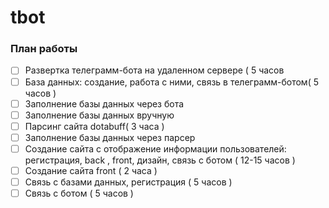 # tbot
### План работы
 - [ ] Развертка телеграмм-бота на удаленном сервере ( 5 часов
 - [ ] База данных: создание, работа с ними, связь в телеграмм-ботом( 5 часов )
 - [ ] Заполнение базы данных через бота
 - [ ] Заполнение базы данных вручную 
 - [ ] Парсинг сайта dotabuff( 3 часа )
 - [ ] Заполнение базы данных через парсер
 - [ ] Создание сайта с отображение информации пользователей: регистрация, back , front, дизайн, связь с ботом ( 12-15 часов )
 - [ ] Создание сайта front ( 2 часа )
 - [ ] Связь с базами данных, регистрация ( 5 часов )
 - [ ] Связь с ботом ( 5 часов )
